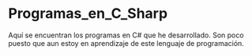 # Programas_en_C_Sharp
Aquí se encuentran los programas en C# que he desarrollado. Son poco puesto que aun estoy en aprendizaje de este lenguaje de programación.
